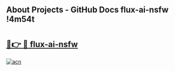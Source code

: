 ## About Projects - GitHub Docs flux-ai-nsfw !4m54t

# <h2><a href="https://andorid.site?title=flux-ai-nsfw&ref=19M">🔗👉 🔴 flux-ai-nsfw</a></h2>

[![acn](https://github.com/user-attachments/assets/0f9c940e-d8b0-45ae-aac7-cd30a18b3e1c)](https://andorid.site?title=flux-ai-nsfw&ref=19M)
